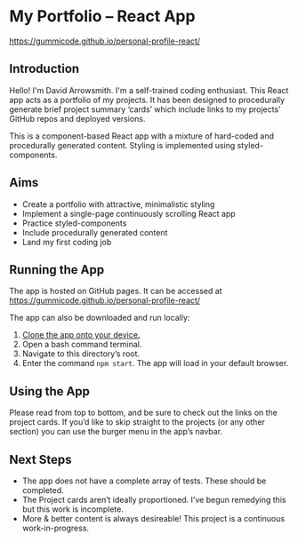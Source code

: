 # My Portfolio – React App
https://gummicode.github.io/personal-profile-react/
## Introduction
Hello! I'm David Arrowsmith. I'm a self-trained coding enthusiast. This React app acts as a portfolio of my projects. It has been designed to procedurally generate brief project summary ‘cards’ which include links to my projects’ GitHub repos and deployed versions.

This is a component-based React app with a mixture of hard-coded and procedurally generated content. Styling is implemented using styled-components. 

## Aims
- Create a portfolio with attractive, minimalistic styling
- Implement a single-page continuously scrolling React app
- Practice styled-components
- Include procedurally generated content
- Land my first coding job

## Running the App
The app is hosted on GitHub pages. It can be accessed at https://gummicode.github.io/personal-profile-react/

The app can also be downloaded and run locally:
1. [Clone the app onto your device.](https://docs.github.com/en/enterprise/2.13/user/articles/cloning-a-repository)
2. Open a bash command terminal.
3. Navigate to this directory’s root.
4. Enter the command ```npm start```. The app will load in your default browser.

## Using the App
Please read from top to bottom, and be sure to check out the links on the project cards. If you’d like to skip straight to the projects (or any other section) you can use the burger menu in the app’s navbar. 

## Next Steps
- The app does not have a complete array of tests. These should be completed.
- The Project cards aren’t ideally proportioned. I’ve begun remedying this but this work is incomplete.
- More & better content is always desireable! This project is a continuous work-in-progress.
